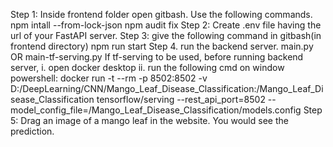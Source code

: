 Step 1: Inside frontend folder open gitbash. Use the following commands.
  npm intall --from-lock-json
  npm audit fix
Step 2: Create .env file having the url of your FastAPI server. 
Step 3: give the following command in gitbash(in frontend directory)
  npm run start
Step 4. run the backend server. main.py OR main-tf-serving.py
  If tf-serving to be used, before running backend server,
    i. open docker desktop
    ii. run the following cmd on window powershell:
      docker run -t --rm -p 8502:8502 -v D:/DeepLearning/CNN/Mango_Leaf_Disease_Classification:/Mango_Leaf_Disease_Classification tensorflow/serving --rest_api_port=8502 --model_config_file=/Mango_Leaf_Disease_Classification/models.config
Step 5: Drag an image of a mango leaf in the website. You would see the prediction.
  

